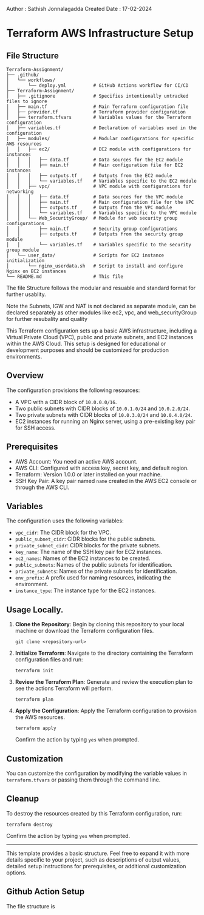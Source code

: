 Author : Sathish Jonnalagadda
Created Date : 17-02-2024

# Terraform AWS Infrastructure Setup


## File Structure
```
Terraform-Assignment/
├── .github/
│   └── workflows/
│       └── deploy.yml          # GitHub Actions workflow for CI/CD
├── Terraform-Assignment/
│   ├── .gitignore              # Specifies intentionally untracked files to ignore
│   ├── main.tf                 # Main Terraform configuration file
│   ├── provider.tf             # Terraform provider configuration
│   ├── terraform.tfvars        # Variables values for the Terraform configuration
│   ├── variables.tf            # Declaration of variables used in the configuration
│   ├── modules/                # Modular configurations for specific AWS resources
│   │   ├── ec2/                # EC2 module with configurations for instances
│   │   │   ├── data.tf         # Data sources for the EC2 module
│   │   │   ├── main.tf         # Main configuration file for EC2 instances
│   │   │   ├── outputs.tf      # Outputs from the EC2 module
│   │   │   └── variables.tf    # Variables specific to the EC2 module
│   │   ├── vpc/                # VPC module with configurations for networking
│   │   │   ├── data.tf         # Data sources for the VPC module
│   │   │   ├── main.tf         # Main configuration file for the VPC
│   │   │   ├── outputs.tf      # Outputs from the VPC module
│   │   │   └── variables.tf    # Variables specific to the VPC module
│   │   └── Web_SecurityGroup/  # Module for web security group configurations
│   │       ├── main.tf         # Security group configurations
│   │       ├── outputs.tf      # Outputs from the security group module
│   │       └── variables.tf    # Variables specific to the security group module
│   └── user_data/              # Scripts for EC2 instance initialization
│       └── nginx_userdata.sh   # Script to install and configure Nginx on EC2 instances
└── README.md                   # This file

```
The file Structure follows the modular and resuable and standard  format for further usablity.


Note the Subnets, IGW and NAT is not declared as separate module, can be declared separately as other modules like ec2, vpc, and web_securityGroup for further resubality and quality



This Terraform configuration sets up a basic AWS infrastructure, including a Virtual Private Cloud (VPC), public and private subnets, and EC2 instances within the AWS Cloud. This setup is designed for educational or development purposes and should be customized for production environments.

## Overview

The configuration provisions the following resources:
- A VPC with a CIDR block of `10.0.0.0/16`.
- Two public subnets with CIDR blocks of `10.0.1.0/24` and `10.0.2.0/24`.
- Two private subnets with CIDR blocks of `10.0.3.0/24` and `10.0.4.0/24`.
- EC2 instances for running an Nginx server, using a pre-existing key pair for SSH access.

## Prerequisites

- AWS Account: You need an active AWS account.
- AWS CLI: Configured with access key, secret key, and default region.
- Terraform: Version 1.0.0 or later installed on your machine.
- SSH Key Pair: A key pair named `name` created in the AWS EC2 console or through the AWS CLI.

## Variables

The configuration uses the following variables:

- `vpc_cidr`: The CIDR block for the VPC.
- `public_subnet_cidr`: CIDR blocks for the public subnets.
- `private_subnet_cidr`: CIDR blocks for the private subnets.
- `key_name`: The name of the SSH key pair for EC2 instances.
- `ec2_names`: Names of the EC2 instances to be created.
- `public_subnets`: Names of the public subnets for identification.
- `private_subnets`: Names of the private subnets for identification.
- `env_prefix`: A prefix used for naming resources, indicating the environment.
- `instance_type`: The instance type for the EC2 instances.

## Usage Locally.

1. **Clone the Repository**: Begin by cloning this repository to your local machine or download the Terraform configuration files.

   ```
   git clone <repository-url>
   ```

2. **Initialize Terraform**: Navigate to the directory containing the Terraform configuration files and run:

   ```
   terraform init
   ```

3. **Review the Terraform Plan**: Generate and review the execution plan to see the actions Terraform will perform.

   ```
   terraform plan
   ```

4. **Apply the Configuration**: Apply the Terraform configuration to provision the AWS resources.

   ```
   terraform apply
   ```

   Confirm the action by typing `yes` when prompted.

## Customization

You can customize the configuration by modifying the variable values in `terraform.tfvars` or passing them through the command line.

## Cleanup

To destroy the resources created by this Terraform configuration, run:

```
terraform destroy
```

Confirm the action by typing `yes` when prompted.

---

This template provides a basic structure. Feel free to expand it with more details specific to your project, such as descriptions of output values, detailed setup instructions for prerequisites, or additional customization options.


## Github Action Setup


The file structure is 



